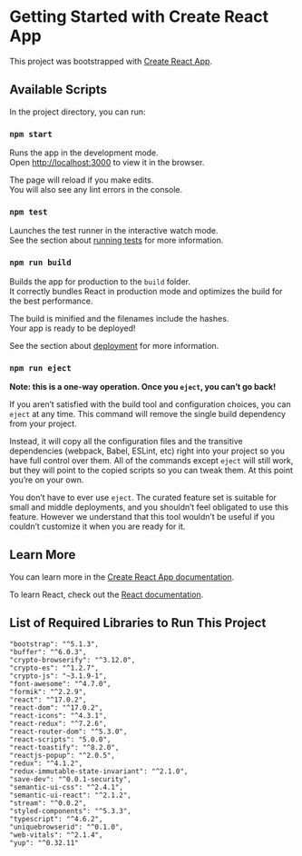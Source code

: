 # Getting Started with Create React App

This project was bootstrapped with [Create React App](https://github.com/facebook/create-react-app).

## Available Scripts

In the project directory, you can run:

### `npm start`

Runs the app in the development mode.\
Open [http://localhost:3000](http://localhost:3000) to view it in the browser.

The page will reload if you make edits.\
You will also see any lint errors in the console.

### `npm test`

Launches the test runner in the interactive watch mode.\
See the section about [running tests](https://facebook.github.io/create-react-app/docs/running-tests) for more information.

### `npm run build`

Builds the app for production to the `build` folder.\
It correctly bundles React in production mode and optimizes the build for the best performance.

The build is minified and the filenames include the hashes.\
Your app is ready to be deployed!

See the section about [deployment](https://facebook.github.io/create-react-app/docs/deployment) for more information.

### `npm run eject`

**Note: this is a one-way operation. Once you `eject`, you can’t go back!**



If you aren’t satisfied with the build tool and configuration choices, you can `eject` at any time. This command will remove the single build dependency from your project.

Instead, it will copy all the configuration files and the transitive dependencies (webpack, Babel, ESLint, etc) right into your project so you have full control over them. All of the commands except `eject` will still work, but they will point to the copied scripts so you can tweak them. At this point you’re on your own.

You don’t have to ever use `eject`. The curated feature set is suitable for small and middle deployments, and you shouldn’t feel obligated to use this feature. However we understand that this tool wouldn’t be useful if you couldn’t customize it when you are ready for it.

## Learn More

You can learn more in the [Create React App documentation](https://facebook.github.io/create-react-app/docs/getting-started).

To learn React, check out the [React documentation](https://reactjs.org/).

## List of Required Libraries to Run This Project

    "bootstrap": "^5.1.3",
    "buffer": "^6.0.3",
    "crypto-browserify": "^3.12.0",
    "crypto-es": "^1.2.7",
    "crypto-js": "~3.1.9-1",
    "font-awesome": "^4.7.0",
    "formik": "^2.2.9",
    "react": "^17.0.2",
    "react-dom": "^17.0.2",
    "react-icons": "^4.3.1",
    "react-redux": "^7.2.6",
    "react-router-dom": "^5.3.0",
    "react-scripts": "5.0.0",
    "react-toastify": "^8.2.0",
    "reactjs-popup": "^2.0.5",
    "redux": "^4.1.2",
    "redux-immutable-state-invariant": "^2.1.0",
    "save-dev": "^0.0.1-security",
    "semantic-ui-css": "^2.4.1",
    "semantic-ui-react": "^2.1.2",
    "stream": "^0.0.2",
    "styled-components": "^5.3.3",
    "typescript": "^4.6.2",
    "uniquebrowserid": "^0.1.0",
    "web-vitals": "^2.1.4",
    "yup": "^0.32.11"
